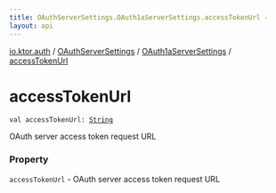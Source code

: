 ```yaml
---
title: OAuthServerSettings.OAuth1aServerSettings.accessTokenUrl - 
layout: api
---
```


<div class='api-docs-breadcrumbs'><a href="../../index.html">io.ktor.auth</a> / <a href="../index.html">OAuthServerSettings</a> / <a href="index.html">OAuth1aServerSettings</a> / <a href="./access-token-url.html">accessTokenUrl</a></div>

# accessTokenUrl

<div class="signature"><code><span class="keyword">val </span><span class="identifier">accessTokenUrl</span><span class="symbol">: </span><a href="https://kotlinlang.org/api/latest/jvm/stdlib/kotlin/-string/index.html"><span class="identifier">String</span></a></code></div>

OAuth server access token request URL

### Property

<code>accessTokenUrl</code> - OAuth server access token request URL